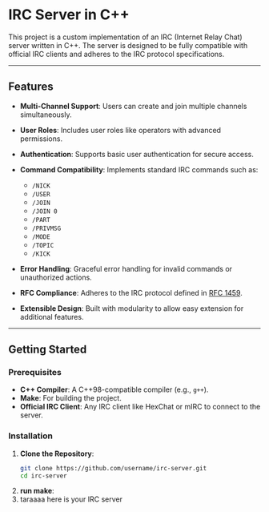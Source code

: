 # IRC Server in C++

This project is a custom implementation of an IRC (Internet Relay Chat) server written in C++. The server is designed to be fully compatible with official IRC clients and adheres to the IRC protocol specifications.

---

## **Features**

- **Multi-Channel Support**: Users can create and join multiple channels simultaneously.
- **User Roles**: Includes user roles like operators with advanced permissions.
- **Authentication**: Supports basic user authentication for secure access.
- **Command Compatibility**: Implements standard IRC commands such as:
  - `/NICK`
  - `/USER`
  - `/JOIN`
  - `/JOIN 0`
  - `/PART`
  - `/PRIVMSG`
  - `/MODE`
  - `/TOPIC`
  - `/KICK`

- **Error Handling**: Graceful error handling for invalid commands or unauthorized actions.
- **RFC Compliance**: Adheres to the IRC protocol defined in [RFC 1459](https://tools.ietf.org/html/rfc1459).
- **Extensible Design**: Built with modularity to allow easy extension for additional features.

---

## **Getting Started**

### **Prerequisites**

- **C++ Compiler**: A C++98-compatible compiler (e.g., `g++`).
- **Make**: For building the project.
- **Official IRC Client**: Any IRC client like HexChat or mIRC to connect to the server.

### **Installation**

1. **Clone the Repository**:
   ```bash
   git clone https://github.com/username/irc-server.git
   cd irc-server

2. **run make**:  
3. taraaaa here is your IRC server  

